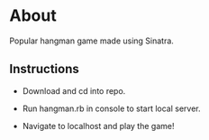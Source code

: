 # About
Popular hangman game made using Sinatra.

## Instructions

-  Download and cd into repo.

- Run hangman.rb in console to start local server.

- Navigate to localhost and play the game!
